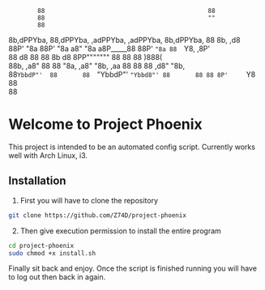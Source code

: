             88                                             88              
            88                                             ""              
            88                                                             
8b,dPPYba,  88,dPPYba,   ,adPPYba,   ,adPPYba, 8b,dPPYba,  88 8b,     ,d8  
88P'    "8a 88P'    "8a a8"     "8a a8P_____88 88P'   `"8a 88  `Y8, ,8P'   
88       d8 88       88 8b       d8 8PP""""""" 88       88 88    )888(     
88b,   ,a8" 88       88 "8a,   ,a8" "8b,   ,aa 88       88 88  ,d8" "8b,   
88`YbbdP"'  88       88  `"YbbdP"'   `"Ybbd8"' 88       88 88 8P'     `Y8  
88                                                                         
88                                                                         
# Welcome to Project Phoenix

This project is intended to be an automated config script. Currently works well with Arch Linux, i3.

## Installation

1. First you will have to clone the repository

```bash
git clone https://github.com/Z74D/project-phoenix
```

2. Then give execution permission to install the entire program
```bash
cd project-phoenix
sudo chmod +x install.sh
```

Finally sit back and enjoy. 
Once the script is finished running you will have to log out then back in again.

